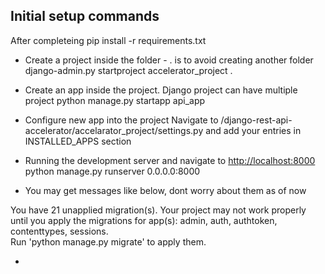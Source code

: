 Initial setup commands 
-----------------

After completeing pip install -r requirements.txt

- Create a project inside the folder - . is to avoid creating another folder
django-admin.py startproject accelerator_project .

- Create an app inside the project. Django project can have multiple project
python manage.py startapp api_app 

- Configure new app into the project
Navigate to /django-rest-api-accelerator/accelarator_project/settings.py and add your entries in INSTALLED_APPS section

- Running the development server and navigate to [http://localhost:8000](http://localhost:8000)
python manage.py runserver 0.0.0.0:8000

- You may get messages like below, dont worry about them as of now

You have 21 unapplied migration(s). Your project may not work properly until you apply the migrations for app(s): admin, auth, authtoken, contenttypes, sessions.    
Run 'python manage.py migrate' to apply them.

- 